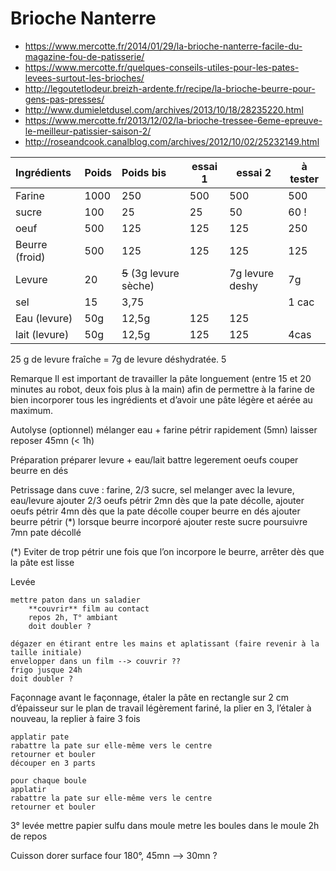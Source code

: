 # Brioche Nanterre
- https://www.mercotte.fr/2014/01/29/la-brioche-nanterre-facile-du-magazine-fou-de-patisserie/
- https://www.mercotte.fr/quelques-conseils-utiles-pour-les-pates-levees-surtout-les-brioches/
- http://legoutetlodeur.breizh-ardente.fr/recipe/la-brioche-beurre-pour-gens-pas-presses/
- http://www.dumieletdusel.com/archives/2013/10/18/28235220.html
- https://www.mercotte.fr/2013/12/02/la-brioche-tressee-6eme-epreuve-le-meilleur-patissier-saison-2/
- http://roseandcook.canalblog.com/archives/2012/10/02/25232149.html


| Ingrédients    | Poids | Poids bis               | essai 1 | essai 2         | à tester  |
| :------------- | :---- | :---------------------- | ------- | --------------- | --------- |
| Farine         | 1000  | 250                     | 500     | 500             | 500       |
| sucre          | 100   | 25                      | 25      | 50              | 60      ! |
| oeuf           | 500   | 125                     | 125     | 125             | 250       |
| Beurre (froid) | 500   | 125                     | 125     | 125             | 125       |
| Levure         | 20    | ~~5~~ (3g levure sèche) |         | 7g levure deshy | 7g        |
| sel            | 15    | 3,75                    |         |                 | 1 cac     |
| Eau (levure)   | 50g   | 12,5g                   | 125     | 125             |           |
| lait (levure)  | 50g   | 12,5g                   | 125     | 125             | 4cas      |

25 g de levure fraîche = 7g de levure déshydratée.
5

Remarque
    Il est important de travailler la pâte longuement (entre 15 et 20 minutes au robot, deux fois plus à la main) afin de permettre à la farine de bien incorporer tous les ingrédients et d’avoir une pâte légère et aérée au maximum. 


Autolyse (optionnel)
    mélanger eau + farine
    pétrir rapidement (5mn)
    laisser reposer 45mn (< 1h)

Préparation
    préparer levure + eau/lait
    battre legerement oeufs
    couper beurre en dés

Petrissage
    dans cuve : farine, 2/3 sucre, sel
        melanger avec la levure, eau/levure
        ajouter 2/3 oeufs
        pétrir 2mn
        dès que la pate décolle, ajouter oeufs
        pétrir 4mn
        dès que la pate décolle
    couper beurre en dés
        ajouter beurre
        pétrir (*)
        lorsque beurre incorporé
        ajouter reste sucre poursuivre 7mn
        pate décollé

(*) Eviter de trop pétrir une fois que l’on incorpore le beurre, arrêter dès que la pâte est lisse


Levée

    mettre paton dans un saladier 
        **couvrir** film au contact
        repos 2h, T° ambiant
        doit doubler ?

    dégazer en étirant entre les mains et aplatissant (faire revenir à la taille initiale)
    envelopper dans un film --> couvrir ??
    frigo jusque 24h
    doit doubler ?


Façonnage
    avant le façonnage, 
        étaler la pâte en rectangle sur 2 cm d’épaisseur sur le plan de travail légèrement fariné, 
        la plier en 3, l’étaler à nouveau, la replier 
        à faire 3 fois

    applatir pate
    rabattre la pate sur elle-même vers le centre
    retourner et bouler
    découper en 3 parts

    pour chaque boule
    applatir
    rabattre la pate sur elle-même vers le centre
    retourner et bouler

3° levée
    mettre papier sulfu dans moule
    metre les boules dans le moule
    2h de repos

Cuisson
    dorer surface
    four 180°, 45mn --> 30mn ?




